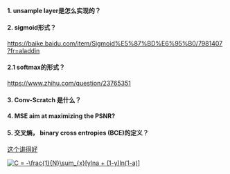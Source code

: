 #### 1. unsample layer是怎么实现的？

#### 2. sigmoid形式？
https://baike.baidu.com/item/Sigmoid%E5%87%BD%E6%95%B0/7981407?fr=aladdin

#### 2.1 softmax的形式？
https://www.zhihu.com/question/23765351

#### 3. Conv-Scratch 是什么？

#### 4. MSE aim at maximizing the PSNR?

#### 5. 交叉熵， binary cross entropies (BCE)的定义？
[这个讲得好](https://hit-scir.gitbooks.io/neural-networks-and-deep-learning-zh_cn/content/chap3/c3s1.html)

<a href="https://www.codecogs.com/eqnedit.php?latex=C&space;=&space;-\frac{1}{N}\sum_{x}[ylna&space;&plus;&space;(1-y)ln(1-a)]" target="_blank"><img src="https://latex.codecogs.com/gif.latex?C&space;=&space;-\frac{1}{N}\sum_{x}[ylna&space;&plus;&space;(1-y)ln(1-a)]" title="C = -\frac{1}{N}\sum_{x}[ylna + (1-y)ln(1-a)]" /></a>
